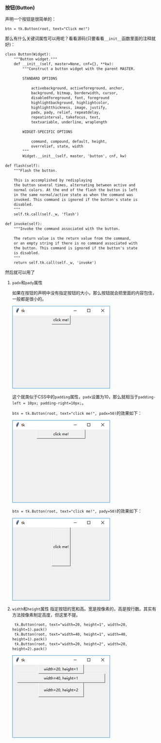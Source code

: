 ### 按钮(Button)

声明一个按钮是很简单的：

    btn = tk.Button(root, text="Click me!")
    
那么有什么关键词属性可以用呢？看看源码(只要看看`__init__`函数里面的注释就好)：

    class Button(Widget):
        """Button widget."""
        def __init__(self, master=None, cnf={}, **kw):
            """Construct a button widget with the parent MASTER.
    
            STANDARD OPTIONS
    
                activebackground, activeforeground, anchor,
                background, bitmap, borderwidth, cursor,
                disabledforeground, font, foreground
                highlightbackground, highlightcolor,
                highlightthickness, image, justify,
                padx, pady, relief, repeatdelay,
                repeatinterval, takefocus, text,
                textvariable, underline, wraplength
    
            WIDGET-SPECIFIC OPTIONS
    
                command, compound, default, height,
                overrelief, state, width
            """
            Widget.__init__(self, master, 'button', cnf, kw)
   
    def flash(self):
        """Flash the button.

        This is accomplished by redisplaying
        the button several times, alternating between active and
        normal colors. At the end of the flash the button is left
        in the same normal/active state as when the command was
        invoked. This command is ignored if the button's state is
        disabled.
        """
        self.tk.call(self._w, 'flash')

    def invoke(self):
        """Invoke the command associated with the button.

        The return value is the return value from the command,
        or an empty string if there is no command associated with
        the button. This command is ignored if the button's state
        is disabled.
        """
        return self.tk.call(self._w, 'invoke')
 
然后就可以用了

1. `padx`和`pady`属性
    
    如果在按钮的声明中没有指定按钮的大小，那么按钮就会把里面的内容包住，一般都是很小的。
    
    ![](chapter_2_1_1.png)
    
    这个就类似于CSS中的`padding`属性，`padx`设置为10，那么就相当于`padding-left = 10px; padding-right=10px;`。
    
    `btn = tk.Button(root, text="click me!", padx=50)`的效果如下：
    
    ![](chapter_2_1_2.png)
    
    `btn = tk.Button(root, text="click me!", pady=50)`的效果如下：
    
    ![](chapter_2_1_3.png)
    
2. `width`和`height`属性
    指定按钮的宽和高。宽是按像素的，高是按行数。其实有方法按像素制定高度，但这里不提。
    
        tk.Button(root, text="width=20, height=1", width=20, height=1).pack()
        tk.Button(root, text="width=40, height=1", width=40, height=1).pack()
        tk.Button(root, text="width=20, height=2", width=20, height=2).pack()
        
    ![](chapter_2_1_4.png)    


    
    
    
    
    
    
    

